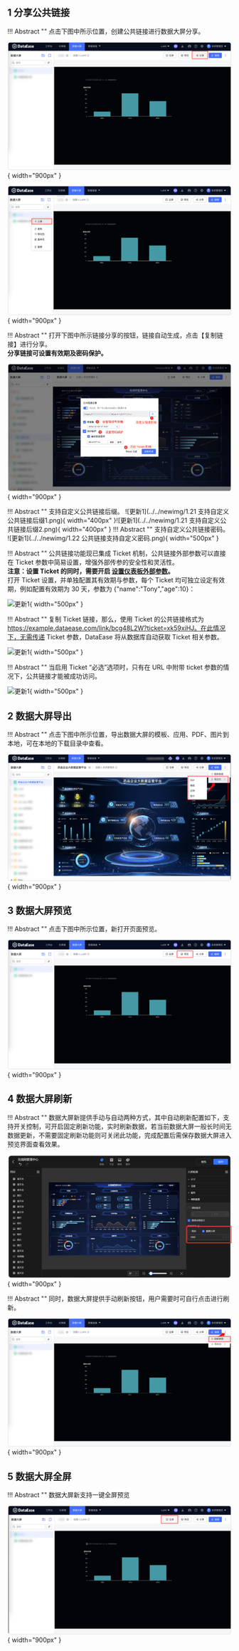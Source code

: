 ## 1 分享公共链接

!!! Abstract ""
	点击下图中所示位置，创建公共链接进行数据大屏分享。

![仪表板_创建公共链接](../img/dashboard_generation/数据大屏进行分享.png){ width="900px" }

![仪表板_创建公共链接](../img/dashboard_generation/数据大屏进行分享2.png){ width="900px" }

!!! Abstract ""
	打开下图中所示链接分享的按钮，链接自动生成，点击【复制链接】进行分享。  
	**分享链接可设置有效期及密码保护。**

![仪表板_创建公共链接_复制链接](../img/dashboard_generation/数据大屏设置公共链接.png){ width="900px" }

!!! Abstract ""
	支持自定义公共链接后缀。
![更新1](../../newimg/1.21 支持自定义公共链接后缀1.png){ width="400px" }![更新1](../../newimg/1.21 支持自定义公共链接后缀2.png){ width="400px" }
!!! Abstract ""
	支持自定义公共链接密码。
![更新1](../../newimg/1.22 公共链接支持自定义密码.png){ width="500px" }

!!! Abstract ""
	公共链接功能现已集成 Ticket 机制，公共链接外部参数可以直接在 Ticket 参数中简易设置，增强外部传参的安全性和灵活性。  
	**注意：设置 Ticket 的同时，需要开启 [设置仪表板外部参数](https://dataease.io/docs/v2/user_manual/panel_basicfunctions/#7)。**   
	打开 Ticket 设置，并单独配置其有效期与参数，每个 Ticket 均可独立设定有效期，例如配置有效期为 30 天，参数为 {"name":"Tony","age":10}：  

![更新1](../../newimg/1.2%20公共链接分享支持%20Ticket%20方式2.PNG){ width="500px" }

!!! Abstract ""
	复制 Ticket 链接，那么，使用 Ticket 的公共链接格式为 https://example.dataease.com/link/bcg48L2W?ticket=xk59xiHJ。在此情况下，无需传递 Ticket 参数，DataEase 将从数据库自动获取 Ticket 相关参数。

![更新1](../../newimg/1.2%20公共链接分享支持%20Ticket%20方式3.PNG){ width="500px" }

!!! Abstract ""
	当启用 Ticket “必选”选项时，只有在 URL 中附带 ticket 参数的情况下，公共链接才能被成功访问。

![更新1](../../newimg/1.2%20公共链接分享支持%20Ticket%20方式4.PNG){ width="500px" }


## 2 数据大屏导出

!!! Abstract ""
	点击下图中所示位置，导出数据大屏的模板、应用、PDF、图片到本地，可在本地的下载目录中查看。

![仪表板_导出为模版](../img/dashboard_generation/数据大屏导出.png){ width="900px" }

## 3 数据大屏预览

!!! Abstract ""
	点击下图中所示位置，新打开页面预览。

![仪表板_预览](../img/dashboard_generation/数据大屏预览.png){ width="900px" }



## 4 数据大屏刷新

!!! Abstract ""
	数据大屏新提供手动与自动两种方式，其中自动刷新配置如下，支持开关控制，可开启固定刷新功能，实时刷新数据，若当前数据大屏一般长时间无数据更新，不需要固定刷新功能则可关闭此功能，完成配置后需保存数据大屏进入预览界面查看效果。

![仪表板_刷新](../img/dashboard_generation/数据大屏刷新频率.png){ width="900px" }

!!! Abstract ""
	同时，数据大屏提供手动刷新按钮，用户需要时可自行点击进行刷新。

![仪表板_刷新](../img/dashboard_generation/数据大屏刷新.png){ width="900px" }


## 5 数据大屏全屏

!!! Abstract ""
	数据大屏新支持一键全屏预览

![仪表板_刷新](../img/dashboard_generation/数据大屏全屏.png){ width="900px" }




